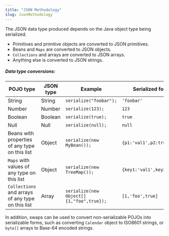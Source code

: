 ```yaml
---
title: "JSON Methodology"
slug: JsonMethodology
---
```


The JSON data type produced depends on the Java object type being serialized.

- Primitives and primitive objects are converted to JSON primitives.
- Beans and `Maps` are converted to JSON objects.
- `Collections` and arrays are converted to JSON arrays.
- Anything else is converted to JSON strings.

##### Data type conversions:

| POJO type | JSON type | Example | Serialized form |
|-----------|-----------|---------|----------------|
| String | String | `serialize("foobar");` | `'foobar'` |
| Number | Number | `serialize(123);` | `123` |
| Boolean | Boolean | `serialize(true);` | `true` |
| Null | Null | `serialize(null);` | `null` |
| Beans with properties of any type on this list | Object | `serialize(new MyBean());` | `{p1:'val1',p2:true}` |
| `Maps` with values of any type on this list | Object | `serialize(new TreeMap());` | `{key1:'val1',key2:true}` |
| `Collections` and arrays of any type on this list | Array | `serialize(new Object[]{1,"foo",true});` | `[1,'foo',true]` |

In addition, swaps can be used to convert non-serializable POJOs into serializable forms, such as converting `Calendar`
object to ISO8601 strings, or `byte[]` arrays to Base-64 encoded strings.
